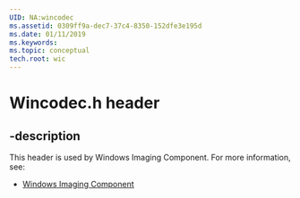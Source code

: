 ```yaml
---
UID: NA:wincodec
ms.assetid: 0309ff9a-dec7-37c4-8350-152dfe3e195d
ms.date: 01/11/2019
ms.keywords: 
ms.topic: conceptual
tech.root: wic
---
```


# Wincodec.h header


## -description


This header is used by Windows Imaging Component. For more information, see:

- [Windows Imaging Component](../_wic/index.md)

